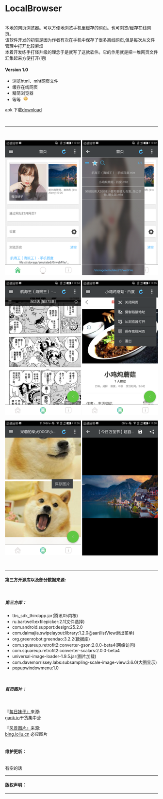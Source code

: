 LocalBrowser
===========================
<br>
本地的网页浏览器。可以方便地浏览手机里缓存的网页。也可浏览/缓存在线网页。
<br>
该软件开发的初衷是因为作者有次在手机中保存了很多离线网页,但是每次从文件管理中打开比较麻烦
<br>
本着开发练手打怪升级的理念于是就写了这款软件。它的作用就是把一堆网页文件汇集起来方便打开(吧)
<br>

#### Version 1.0

* 浏览html、mht网页文件
* 缓存在线网页
* 精简浏览器
* 等等<img width="32" height="17" src="/%E6%88%AA%E5%9B%BE/hj.jpg">


apk 下载<a href='https://github.com/xiaJue/LocalBrowser/raw/master/localBrowser.apk'>download</a>

<br>

*****

<br>

<img width="250" height="444" src="/%E6%88%AA%E5%9B%BE/Screenshot_2017-10-31-17-32-45.png"> <img width="250" height="444" src="/%E6%88%AA%E5%9B%BE/Screenshot_2017-10-31-17-32-55.png"> 

<img width="250" height="444" src="/%E6%88%AA%E5%9B%BE/Screenshot_2017-10-31-17-34-02.png"> <img width="250" height="444" src="/%E6%88%AA%E5%9B%BE/Screenshot_2017-10-31-17-35-24.png"> 

<img width="250" height="444" src="/%E6%88%AA%E5%9B%BE/Screenshot_2017-10-31-17-36-59.png"> <img width="250" height="444" src="/%E6%88%AA%E5%9B%BE/Screenshot_2017-10-31-17-38-21.png"> 

<br>

*****

#### 第三方开源库以及部分数据来源:

<br>

##### 第三方库：

* tbs_sdk_thirdapp.jar(腾讯X5内核)
* ru.bartwell:exfilepicker:2.1(文件选择)
* com.android.support:design:25.2.0
* com.daimajia.swipelayout:library:1.2.0@aar(listView滑出菜单)
* org.greenrobot:greendao:3.2.2(数据库)
* com.squareup.retrofit2:converter-gson:2.0.0-beta4(网络访问)
* com.squareup.retrofit2:converter-scalars:2.0.0-beta4
* universal-image-loader-1.9.5.jar(图片加载)
* com.davemorrissey.labs:subsampling-scale-image-view:3.6.0(大图显示)
* popupwindowmenu:1.0

<br>

##### 首页图片：

<br>

『<a href='#'>每日妹子』</a>来源:<br>
        <a href='http://gank.io/'>gank.io</a>干货集中营
        <br>
        
『<a href='#'>风景图片』</a>来源:<br>
            <a href='https://bing.ioliu.cn/'>bing.ioliu.cn</a>
            必应图片
            <br>
<br>

#### 维护更新：

<br>
有空的话
<br>

*****

#### 版权声明：

******

